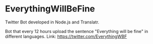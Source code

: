# EverythingWillBeFine
Twitter Bot developed in Node.js and Translatr.

Bot that every 12 hours upload the sentence "Everything will be fine" in different languages.
Link: https://twitter.com/EverythingWBF
